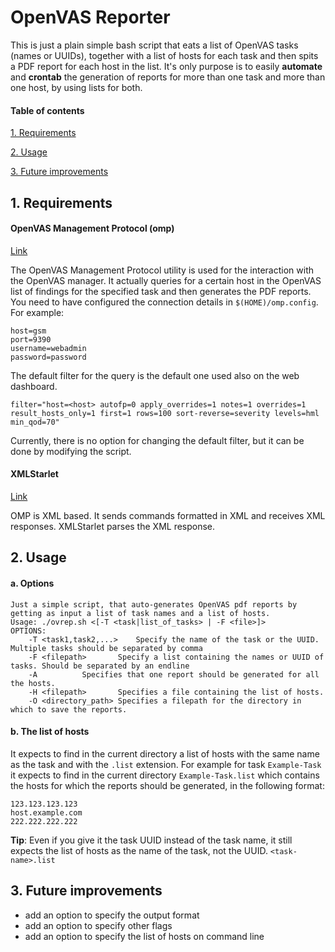 # OpenVAS Reporter

This is just a plain simple bash script that eats a list of OpenVAS tasks (names or UUIDs), together with a list of hosts for each task and then spits a PDF report for each host in the list. 
It's only purpose is to easily **automate** and **crontab** the generation of reports for more than one task and more than one host, by using lists for both.
#### Table of contents
[1. Requirements](#1-requirements)

[2. Usage](#2-usage)

[3. Future improvements](#3-future-improvements)

## 1. Requirements

####  OpenVAS Management Protocol (omp)
[Link](https://docs.greenbone.net/GSM-Manual/gos-3.1/en/omp.html)

The OpenVAS Management Protocol utility is used for the interaction with the OpenVAS manager. It actually queries for a certain host in the OpenVAS list of findings for the specified task and then generates the PDF reports.
You need to have configured the connection details in `$(HOME)/omp.config`. For example:
```[Connection]
host=gsm
port=9390
username=webadmin
password=password
```
The default filter for the query is the default one used also on the web dashboard.
```
filter="host=<host> autofp=0 apply_overrides=1 notes=1 overrides=1 result_hosts_only=1 first=1 rows=100 sort-reverse=severity levels=hml min_qod=70"
```
Currently, there is no option for changing the default filter, but it can be done by modifying the script.
####  XMLStarlet
[Link](http://xmlstar.sourceforge.net/)

OMP is XML based. It sends commands formatted in XML and receives XML responses. XMLStarlet parses the XML response.
## 2. Usage
#### a. Options
```
Just a simple script, that auto-generates OpenVAS pdf reports by getting as input a list of task names and a list of hosts.
Usage: ./ovrep.sh <[-T <task|list_of_tasks> | -F <file>]> 
OPTIONS:
	-T <task1,task2,...>	Specify the name of the task or the UUID. Multiple tasks should be separated by comma
	-F <filepath>		Specify a list containing the names or UUID of tasks. Should be separated by an endline
	-A			Specifies that one report should be generated for all the hosts.
	-H <filepath>		Specifies a file containing the list of hosts.
	-O <directory_path>	Specifies a filepath for the directory in which to save the reports.
```
#### b. The list of hosts
It expects to find in the current directory a list of hosts with the same name as the task and with the `.list` extension. For example for task `Example-Task` it expects to find in the current directory `Example-Task.list` which contains the hosts for which the reports should be generated, in the following format:
```
123.123.123.123
host.example.com
222.222.222.222
```
**Tip**: Even if you give it the task UUID instead of the task name, it still expects the list of hosts as the name of the task, not the UUID.
`<task-name>.list`
## 3. Future improvements
- add an option to specify the output format
- add an option to specify other flags
- add an option to specify the list of hosts on command line
